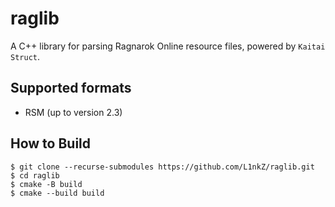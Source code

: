 # raglib

A C++ library for parsing Ragnarok Online resource files, powered by `Kaitai Struct`.

## Supported formats

* RSM (up to version 2.3)

## How to Build

```
$ git clone --recurse-submodules https://github.com/L1nkZ/raglib.git
$ cd raglib
$ cmake -B build
$ cmake --build build
```
